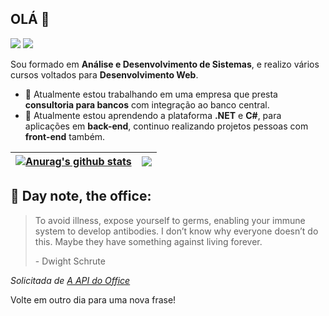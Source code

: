 <!-- ### Hi there 👋 -->
## OLÁ 👋  
[<img src="https://img.shields.io/badge/linkedin-%230077B5.svg?&style=for-the-badge&logo=linkedin&logoColor=white" />](https://www.linkedin.com/in/giovane-roberti-tafine/) [<img src = "https://img.shields.io/badge/dev.to-0A0A0A?style=for-the-badge&logo=dev.to&logoColor=white">](https://dev.to/giovanerobertitafine) 

Sou formado em **Análise e Desenvolvimento de Sistemas**, e realizo vários cursos voltados para **Desenvolvimento Web**.

- 🔭 Atualmente estou trabalhando em uma empresa que presta **consultoria para bancos** com integração ao banco central.
- 🌱 Atualmente estou aprendendo a plataforma **.NET** e **C#**, para aplicações em **back-end**, continuo realizando projetos pessoas com **front-end** também.
<!-- - ⚡ Curto artigos sobre tecnologia, como na [**DEV**](https://dev.to/) e em algumas **Newsletter**, escutar música no **Spotify** -->
  
| <a href="https://github.com/anuraghazra/github-readme-stats"><img align="center" src="https://github-readme-stats.vercel.app/api/top-langs/?username=GiovaneRobertiTafine&theme=cobalt&hide_border=true&layout=compact&locale=pt-br&cache_seconds=7000" alt="Anurag's github stats" /></a> | <a href="https://github.com/anuraghazra/github-readme-stats"><img align="center" src="https://github-readme-stats.vercel.app/api?username=GiovaneRobertiTafine&show_icons=true&hide=stars&theme=cobalt&locale=pt-br&count_private=true&hide_border=true&include_all_commits=true&cache_seconds=7000" /></a> |
| ------------- | ------------- |


## 📣 Day note, the office:

> To avoid illness, expose yourself to germs, enabling your immune system to develop antibodies. I don’t know why everyone doesn’t do this. Maybe they have something against living forever.
>
> <p>- Dwight Schrute</p>

_Solicitada de [A API do Office](https://github.com/AkashRajpurohit/the-office-api)_

Volte em outro dia para uma nova frase!
  
<!--
**Giovane-Roberti-Tafine/Giovane-Roberti-Tafine** is a ✨ _special_ ✨ repository because its `README.md` (this file) appears on your GitHub profile.

Here are some ideas to get you started:

- 🔭 I’m currently working on ...
- 🌱 I’m currently learning ...
- 👯 I’m looking to collaborate on ...
- 🤔 I’m looking for help with ...
- 💬 Ask me about ...
- 📫 How to reach me: ...
- 😄 Pronouns: ...
- ⚡ Fun fact: ...
-->
